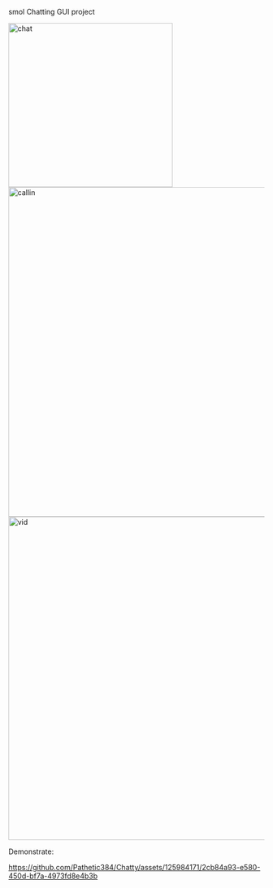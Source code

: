 smol Chatting GUI project

<img width="323" alt="chat" src="https://github.com/Pathetic384/Chatty/assets/125984171/e1493005-f028-4fb4-ad59-b660986fa0d3">

<img width="649" alt="callin" src="https://github.com/Pathetic384/Chatty/assets/125984171/8c8ab977-59ac-4f43-8192-0fb68558cf7b">

<img width="637" alt="vid" src="https://github.com/Pathetic384/Chatty/assets/125984171/3acbc5ec-1b61-449c-b269-866ac02dde0b">

Demonstrate:

https://github.com/Pathetic384/Chatty/assets/125984171/2cb84a93-e580-450d-bf7a-4973fd8e4b3b

